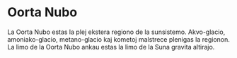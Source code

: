 # Oorta Nubo

La Oorta Nubo estas la plej ekstera regiono de la sunsistemo. Akvo-glacio,
amoniako-glacio, metano-glacio kaj kometoj malstrece plenigas la regionon. La
limo de la Oorta Nubo ankau estas la limo de la Suna gravita altirajo.
